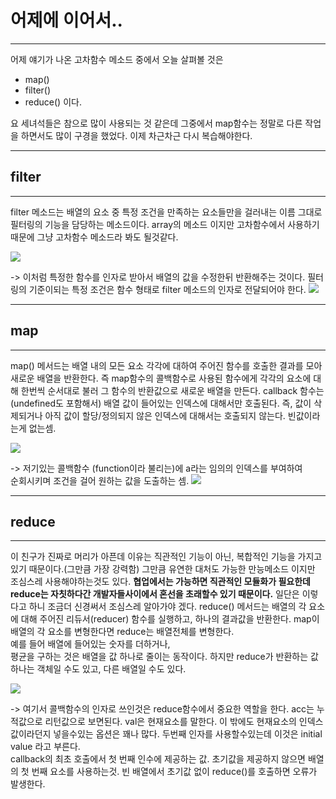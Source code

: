 # 어제에 이어서..
___
어제 얘기가 나온 고차함수 메소드 중에서 오늘 살펴볼 것은
- map()
- filter()
- reduce()
이다.

요 세녀석들은 참으로 많이 사용되는 것 같은데 그중에서 map함수는 정말로
다른 작업을 하면서도 많이 구경을 했었다.
이제 차근차근 다시 복습해야한다.
___
## filter
___
filter 메소드는 배열의 요소 중 특정 조건을 만족하는 요소들만을 걸러내는
이름 그대로 필터링의 기능을 담당하는 메소드이다. array의 메소드 이지만
고차함수에서 사용하기 때문에 그냥 고차함수 메소드라 봐도 될것같다.

![](https://images.velog.io/images/pp8960/post/294a3bfb-7640-4abc-8edd-c07357ea0f8a/image.png)

-> 이처럼 특정한 함수를 인자로 받아서 배열의 값을 수정한뒤 반환해주는 것이다.
필터링의 기준이되는 특정 조건은 함수 형태로 filter 메소드의 인자로 전달되어야 한다.
![](https://images.velog.io/images/pp8960/post/db5b94f8-2dae-481e-aeae-2a9c6b1f780a/image.png)
___

## map
___
map() 메서드는 배열 내의 모든 요소 각각에 대하여 주어진 함수를 호출한 결과를 모아 새로운 배열을 반환한다.
즉 map함수의 콜백함수로 사용된 함수에게 각각의 요소에 대해 한번씩 순서대로 불러 그 함수의 반환값으로 새로운 배열을 만든다. callback 함수는 (undefined도 포함해서) 배열 값이 들어있는 인덱스에 대해서만 호출된다.
즉, 값이 삭제되거나 아직 값이 할당/정의되지 않은 인덱스에 대해서는 호출되지 않는다. 빈값이라는게 없는셈.

![](https://images.velog.io/images/pp8960/post/ba08c363-3448-4b9c-8e1f-54fd77654ba3/image.png)

-> 저기있는 콜백함수 (function이라 불리는)에 a라는 임의의 인덱스를 부여하여<br>  	순회시키며 조건을 걸어 원하는 값을 도출하는 셈.
![](https://images.velog.io/images/pp8960/post/2f29bfb2-dbf8-4372-86b7-8146cae4e640/image.png)
___

## reduce
___
이 친구가 진짜로 머리가 아픈데 이유는 직관적인 기능이 아닌,
복합적인 기능을 가지고 있기 때문이다.(그만큼 가장 강력함)
그만큼 유연한 대처도 가능한 만능메소드 이지만 조심스레 사용해야하는것도 있다.
**협업에서는 가능하면 직관적인 모듈화가 필요한데 reduce는 자칫하다간
개발자들사이에서 혼선을 초래할수 있기 때문이다.**
일단은 이렇다고 하니 조금더 신경써서 조심스레 알아가야 겠다.
reduce() 메서드는 배열의 각 요소에 대해 주어진 리듀서(reducer) 함수를 실행하고, 하나의 결과값을 반환한다.
map이 배열의 각 요소를 변형한다면 reduce는 배열전체를 변형한다.<br> 예를 들어 배열에 들어있는 숫자를 더하거나,<br> 평균을 구하는 것은 배열을 값 하나로 줄이는 동작이다. 
하지만 reduce가 반환하는 값 하나는 객체일 수도 있고, 다른 배열일 수도 있다.

![](https://images.velog.io/images/pp8960/post/aa3cbe0a-e179-4294-9373-a9477ec3e24c/image.png)

-> 여기서 콜백함수의 인자로 쓰인것은 reduce함수에서 중요한 역할을 한다.
acc는 누적값으로 리턴값으로 보면된다.
val은 현재요소를 말한다.
이 밖에도 현재요소의 인덱스 값이라던지 넣을수있는 옵션은 꽤나 많다.
두번째 인자를 사용할수있는데 이것은 initial value 라고 부른다.<br>callback의 최초 호출에서 첫 번째 인수에 제공하는 값. 초기값을 제공하지 않으면 배열의 첫 번째 요소를 사용하는것. 빈 배열에서 초기값 없이 reduce()를 호출하면 오류가 발생한다.



